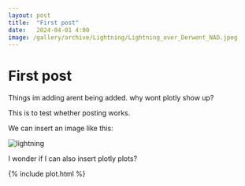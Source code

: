 ```yaml
---
layout: post
title:  "First post"
date:   2024-04-01 4:00
image: /gallery/archive/Lightning/Lightning_over_Derwent_NAD.jpeg
---
```


# First post

Things im adding arent being added. why wont plotly show up?

This is to test whether posting works.

We can insert an image like this:

![lightning](../gallery/archive/Lightning/Lightning_over_Derwent_NAD.jpeg)

I wonder if I can also insert plotly plots?

{% include plot.html %}

